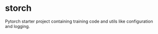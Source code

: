 # storch
Pytorch starter project containing training code and utils like configuration and logging.


